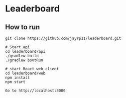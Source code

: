 # Leaderboard

## How to run

```
git clone https://github.com/jayrp11/leaderboard.git

# Start api
cd leaderboard/api
./gradlew build
./gradlew bootRun

# start React web client
cd leaderboard/web
npm install
npm start

Go to http://localhost:3000
```
